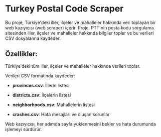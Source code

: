 # Turkey Postal Code Scraper

Bu proje, Türkiye'deki iller, ilçeler ve mahalleler hakkında veri toplayan bir web kazıyıcısı (web scraper) içerir. Proje, PTT'nin posta kodu sorgulama sitesinden iller, ilçeler ve mahalleler hakkında bilgiler toplar ve bu verileri CSV dosyalarına kaydeder.

## **Özellikler:**
Türkiye'deki tüm iller, ilçeler ve mahalleler hakkında verileri toplar.

Verileri CSV formatında kaydeder:

- **provinces.csv**: İllerin listesi

- **districts.csv**: İlçelerin listesi

- **neighborhoods.csv**: Mahallelerin listesi

- **crashes.csv**: Hata mesajları ve oluşan sorunlar

Web kazıyıcısı, her adımda sayfa yüklenmesini bekler ve hata durumunda işlemeyi sürdürür.
